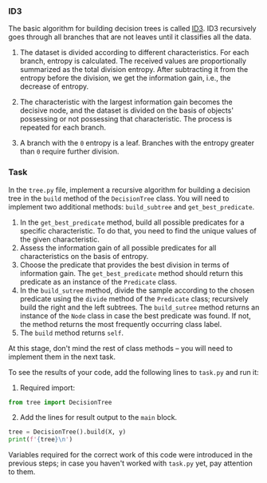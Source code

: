 ### ID3

The basic algorithm for building decision trees is called [ID3](https://en.wikipedia.org/wiki/ID3_algorithm). ID3 
recursively goes through all branches that are not leaves until it classifies all the data.

1. The dataset is divided according to different characteristics. 
   For each branch, entropy is calculated. The received values are proportionally summarized as the total division entropy. After subtracting it from the entropy before the division, we get the information gain, i.e., the decrease of entropy.
    
2. The characteristic with the largest information gain becomes the decisive node, and the dataset is divided on the basis of objects' possessing or not possessing that characteristic. The process is repeated for each branch.
   
3. A branch with the `0` entropy is a leaf.
 Branches with the entropy greater than `0` require further division.



### Task


In the `tree.py` file, implement a recursive algorithm for building a decision tree in the
`build` method of the `DecisionTree` class. You will need to implement two additional methods:
`build_subtree` and `get_best_predicate`.
1. In the `get_best_predicate` method, build all possible predicates for a specific characteristic.
   To do that, you need to find the unique values of the given characteristic.
2. Assess the information gain of all possible predicates for all characteristics on the basis of entropy.
3. Choose the predicate that provides the best division in terms of information gain.
   The `get_best_predicate` method should return this predicate as an instance of the
   `Predicate` class.
4. In the `build_sutree` method, divide the sample according to the chosen predicate using the
   `divide` method of the `Predicate` class; recursively build the right and the left subtrees. The `build_sutree`
   method returns an instance of the `Node` class in case the best predicate was found.
   If not, the method returns the most frequently occurring class label.
5. The `build` method returns `self`.
 
At this stage, don't mind the rest of class methods – you will need to implement them
in the next task. 

To see the results of your code, add the following lines
to `task.py` and run it:
1. Required import:
 ```python
from tree import DecisionTree  
```
2. Add the lines for result output to the `main` block.
```python
tree = DecisionTree().build(X, y) 
print(f'{tree}\n')
```
Variables required for the correct work of this code were introduced in the previous steps; in case you haven't worked with
`task.py` yet, pay attention to them.